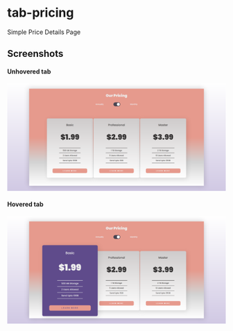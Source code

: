 # tab-pricing

Simple Price Details Page

## Screenshots

#### Unhovered tab
![](https://github.com/aakashkumarjee/tab-pricing/blob/main/screenshots/unhovered.png)

#### Hovered tab
![](https://github.com/aakashkumarjee/tab-pricing/blob/main/screenshots/hovered.png)
